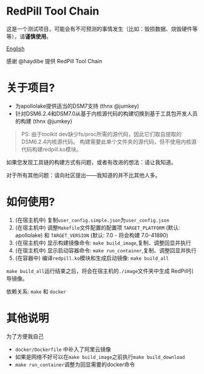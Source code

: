 # RedPill Tool Chain

这是一个测试项目，可能会有不可预测的事情发生（比如：毁损数据、烧毁硬件等等），请**谨慎使用**。

[English](README_EN.md "English")

感谢 @haydibe 提供 RedPill Tool Chain

# 关于项目?

- 为apollolake提供适当的DSM7支持 (thnx @jumkey)
- 针对DSM6.2.4和DSM7.0从基于内核源代码的构建切换到基于工具包开发人员的构建 (thnx @jumkey)

> PS: 由于toolkit dev缺少fs/proc所需的源代码，因此它们取自提取的DSM6.2.4内核源代码。
构建需要此单个文件夹的源代码，但不使用内核源代码构建redpill.ko模块。 

如果您发现工具链的构建方式有问题，或者有改进的想法：请让我知道。

对于所有其他问题：请向社区提出——我知道的并不比其他人多。

# 如何使用?

1. (在宿主机中) 复制`user_config.simple.json`为`user_config.json`
1. (在宿主机中) 调整`Makefile`文件配置的配置项 `TARGET_PLATFORM` (默认: apollolake) 和 `TARGET_VERSION` (默认: 7.0 - 将会构建 7.0-41890)
1. (在宿主机中) 显示构建镜像命令: `make build_image`,复制、调整回显并执行
1. (在宿主机中) 显示启动容器命令: `make run_container`,复制、调整回显并执行
1. (在容器中)   编译`redpill.ko`模块和生成启动镜像: `make build_all`

`make build_all`运行结束之后，将会在宿主机的`./image`文件夹中生成 RedPill引导镜像。

依赖关系: `make` 和 `docker`

# 其他说明
为了方便我自己
- `docker/Dockerfile` 中补入了阿里云镜像
- 如果是网络不好可以在`make build_image`之前执行`make build_download`
- `make run_container`调整为回显需要的docker命令